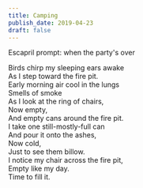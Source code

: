 ```yaml
---
title: Camping
publish_date: 2019-04-23
draft: false
---
```


Escapril prompt: when the party's over

Birds chirp my sleeping ears awake  
As I step toward the fire pit.  
Early morning air cool in the lungs  
Smells of smoke  
As I look at the ring of chairs,  
Now empty,  
And empty cans around the fire pit.  
I take one still-mostly-full can  
And pour it onto the ashes,  
Now cold,  
Just to see them billow.  
I notice my chair across the fire pit,  
Empty like my day.  
Time to fill it.  
